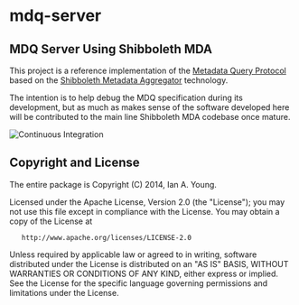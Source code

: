 # mdq-server

## MDQ Server Using Shibboleth MDA

This project is a reference implementation of the
[Metadata Query Protocol](https://github.com/iay/md-query)
based on the [Shibboleth Metadata Aggregator](https://wiki.shibboleth.net/confluence/display/MA1/Home)
technology.

The intention is to help debug the MDQ specification during its development, but as much as makes sense of
the software developed here will be contributed to the main line Shibboleth MDA codebase once mature.

![Continuous Integration](https://github.com/iay/mdq-server/workflows/Continuous%20Integration/badge.svg)

## Copyright and License

The entire package is Copyright (C) 2014, Ian A. Young.

Licensed under the Apache License, Version 2.0 (the "License");
you may not use this file except in compliance with the License.
You may obtain a copy of the License at

       http://www.apache.org/licenses/LICENSE-2.0

Unless required by applicable law or agreed to in writing, software
distributed under the License is distributed on an "AS IS" BASIS,
WITHOUT WARRANTIES OR CONDITIONS OF ANY KIND, either express or implied.
See the License for the specific language governing permissions and
limitations under the License.
